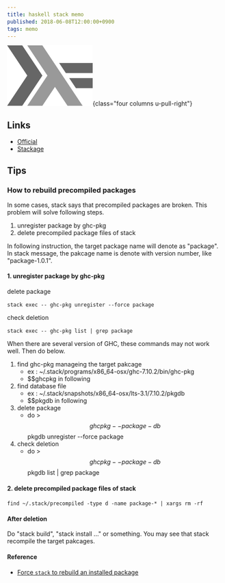 ```yaml
---
title: haskell stack memo
published: 2018-06-08T12:00:00+0900
tags: memo
---
```


![](./img/haskell-logo.png){class="four columns u-pull-right"}

## Links

+ [Official](https://www.haskellstack.org/)
+ [Stackage](https://www.stackage.org/)

## Tips
### How to rebuild precompiled packages

In some cases, stack says that precompiled packages are broken.
This problem will solve following steps.

1. unregister package by ghc-pkg
2. delete precompiled package files of stack 

In following instruction, 
the target package name will denote as "package".
In stack message,
the pakcage name is denote with version number, like "package-1.0.1".

#### 1. unregister package by ghc-pkg

delete package

~~~
stack exec -- ghc-pkg unregister --force package
~~~

check deletion

~~~
stack exec -- ghc-pkg list | grep package
~~~

When there are several version of GHC,
these commands may not work well. Then do below.

1. find ghc-pkg manageing the target pakcage
   - ex : ~/.stack/programs/x86_64-osx/ghc-7.10.2/bin/ghc-pkg
   - $$ghcpkg in following
2. find database file
   - ex : ~/.stack/snapshots/x86_64-osx/lts-3.1/7.10.2/pkgdb
   - $$pkgdb in following
3. delete package
   - do > $$ghcpkg --package-db $$pkgdb unregister --force package
4. check deletion
   - do > $$ghcpkg --package-db $$pkgdb list | grep package

#### 2. delete precompiled package files of stack 

~~~
find ~/.stack/precompiled -type d -name package-* | xargs rm -rf
~~~

#### After deletion

Do "stack build", "stack install ..." or something.
You may see that stack recompile the target pakcages.

#### Reference
+ [Force `stack` to rebuild an installed package](https://stackoverflow.com/questions/37236892/force-stack-to-rebuild-an-installed-package)


